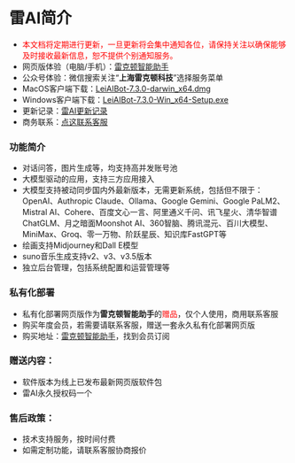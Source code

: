 # 雷AI简介

- <span style="color:red">本文档将定期进行更新，一旦更新将会集中通知各位，请保持关注以确保能够及时接收最新信息，恕不提供个别通知服务。</span>
- 网页版体验（电脑/手机）：[雷克顿智能助手](https://leiaibot.com)
- 公众号体验：微信搜索关注“**上海雷克顿科技**”选择服务菜单
- MacOS客户端下载：[LeiAIBot-7.3.0-darwin_x64.dmg](https://oss.leikeduntech.com/public/leiaibot_app/macos/LeiAIBot-7.3.0-darwin_x64.dmg)
- Windows客户端下载：[LeiAIBot-7.3.0-Win_x64-Setup.exe](https://oss.leikeduntech.com/public/leiaibot_app/windows/LeiAIBot-7.3.0-Win_x64-Setup.exe)
- 更新记录：[雷AI更新记录](https://doc.weixin.qq.com/doc/w3_AfEA4Ab5APwK8WF6U9iRCiwzhyKHq?scode=AAQAlQdCABgah3XVZWAfEA4Ab5APw)
- 商务联系：[点这联系客服](https://work.weixin.qq.com/kfid/kfc08dccfdd8939f87b)

### 功能简介
- 对话问答，图片生成等，均支持高并发账号池
- 大模型驱动的应用，支持三方应用接入
- 大模型支持被动同步国内外最新版本，无需更新系统，包括但不限于：OpenAI、Authropic Claude、Ollama、Google Gemini、Google PaLM2、Mistral AI、Cohere、百度文心一言、阿里通义千问、讯飞星火、清华智谱ChatGLM、月之暗面Moonshot AI、360智脑、腾讯混元、百川大模型、MiniMax、Groq、零一万物、阶跃星辰、知识库FastGPT等
- 绘画支持Midjourney和Dall E模型
- suno音乐生成支持v2、v3、v3.5版本
- 独立后台管理，包括系统配置和运营管理等

### 私有化部署
- 私有化部署网页版作为**雷克顿智能助手**的<span style="color:red">赠品</span>，仅个人使用，商用联系客服
- 购买年度会员，若需要请联系客服，赠送一套永久私有化部署网页版
- 购买地址：[雷克顿智能助手](https://leiaibot.com)，找到会员订阅
### 赠送内容：
- 软件版本为线上已发布最新网页版软件包
- 雷AI永久授权码一个
### 售后政策：
- 技术支持服务，按时间付费
- 如需定制功能，请联系客服协商报价


